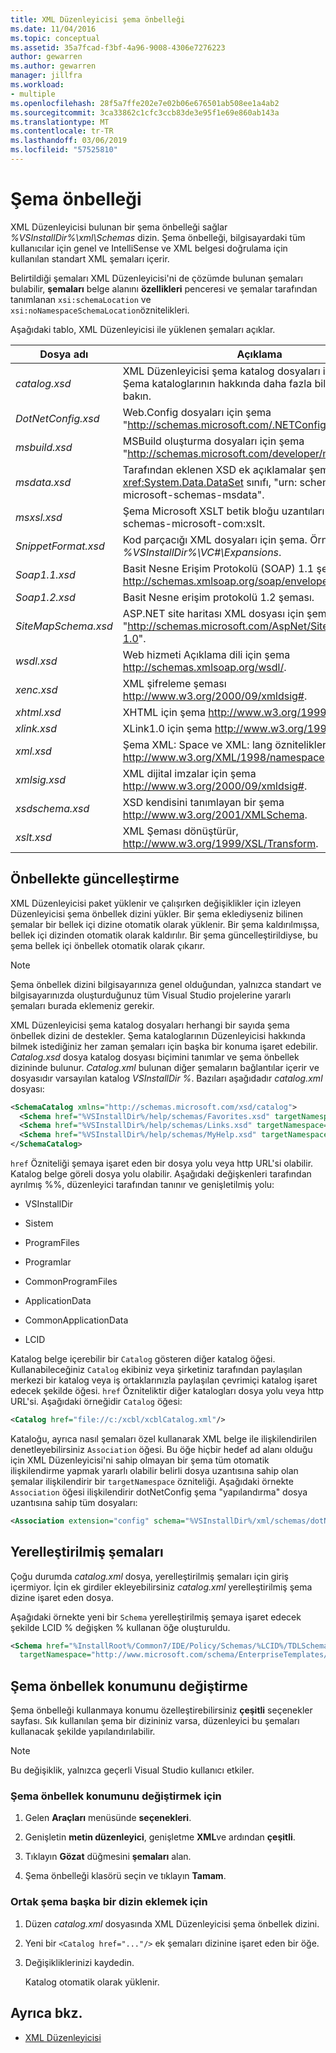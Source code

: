 ```yaml
---
title: XML Düzenleyicisi şema önbelleği
ms.date: 11/04/2016
ms.topic: conceptual
ms.assetid: 35a7fcad-f3bf-4a96-9008-4306e7276223
author: gewarren
ms.author: gewarren
manager: jillfra
ms.workload:
- multiple
ms.openlocfilehash: 28f5a7ffe202e7e02b06e676501ab508ee1a4ab2
ms.sourcegitcommit: 3ca33862c1cfc3ccb83de3e95f1e69e860ab143a
ms.translationtype: MT
ms.contentlocale: tr-TR
ms.lasthandoff: 03/06/2019
ms.locfileid: "57525810"
---
```

# <a name="schema-cache"></a>Şema önbelleği

XML Düzenleyicisi bulunan bir şema önbelleği sağlar *%VSInstallDir%\xml\Schemas* dizin. Şema önbelleği, bilgisayardaki tüm kullanıcılar için genel ve IntelliSense ve XML belgesi doğrulama için kullanılan standart XML şemaları içerir.

Belirtildiği şemaları XML Düzenleyicisi'ni de çözümde bulunan şemaları bulabilir, **şemaları** belge alanını **özellikleri** penceresi ve şemalar tarafından tanımlanan `xsi:schemaLocation` ve `xsi:noNamespaceSchemaLocation`öznitelikleri.

Aşağıdaki tablo, XML Düzenleyicisi ile yüklenen şemaları açıklar.

| Dosya adı | Açıklama |
|-| - |
| *catalog.xsd* | XML Düzenleyicisi şema katalog dosyaları için şema. Şema kataloglarının hakkında daha fazla bilgi için aşağıya bakın. |
| *DotNetConfig.xsd* | Web.Config dosyaları için şema "<http://schemas.microsoft.com/.NETConfiguration/v2.0>". |
| *msbuild.xsd* | MSBuild oluşturma dosyaları için şema "<http://schemas.microsoft.com/developer/msbuild/2003>". |
| *msdata.xsd* | Tarafından eklenen XSD ek açıklamalar şeması <xref:System.Data.DataSet> sınıfı, "urn: schemas-microsoft-schemas-msdata". |
| *msxsl.xsd* | Şema Microsoft XSLT betik bloğu uzantıları urn: schemas-microsoft-com:xslt. |
| *SnippetFormat.xsd* | Kod parçacığı XML dosyaları için şema. Örnekler için bkz *%VSInstallDir%\VC#\Expansions*. |
| *Soap1.1.xsd* | Basit Nesne Erişim Protokolü (SOAP) 1.1 şeması http://schemas.xmlsoap.org/soap/envelope/. |
| *Soap1.2.xsd* | Basit Nesne erişim protokolü 1.2 şeması. |
| *SiteMapSchema.xsd* | ASP.NET site haritası XML dosyası için şema "<http://schemas.microsoft.com/AspNet/SiteMap-File-1.0>". |
| *wsdl.xsd* | Web hizmeti Açıklama dili için şema http://schemas.xmlsoap.org/wsdl/. |
| *xenc.xsd* | XML şifreleme şeması http://www.w3.org/2000/09/xmldsig#. |
| *xhtml.xsd* | XHTML için şema http://www.w3.org/1999/xhtml. |
| *xlink.xsd* | XLink1.0 için şema http://www.w3.org/1999/xlink. |
| *xml.xsd* | Şema XML: Space ve XML: lang özniteliklerini açıklayan http://www.w3.org/XML/1998/namespace. |
| *xmlsig.xsd* | XML dijital imzalar için şema http://www.w3.org/2000/09/xmldsig#. |
| *xsdschema.xsd* | XSD kendisini tanımlayan bir şema http://www.w3.org/2001/XMLSchema. |
| *xslt.xsd* | XML Şeması dönüştürür, http://www.w3.org/1999/XSL/Transform. |

## <a name="update-schemas-in-the-cache"></a>Önbellekte güncelleştirme

XML Düzenleyicisi paket yüklenir ve çalışırken değişiklikler için izleyen Düzenleyicisi şema önbellek dizini yükler. Bir şema eklediyseniz bilinen şemalar bir bellek içi dizine otomatik olarak yüklenir. Bir şema kaldırılmışsa, bellek içi dizinden otomatik olarak kaldırılır. Bir şema güncelleştirildiyse, bu şema bellek içi önbellek otomatik olarak çıkarır.

> [!NOTE]
> Şema önbellek dizini bilgisayarınıza genel olduğundan, yalnızca standart ve bilgisayarınızda oluşturduğunuz tüm Visual Studio projelerine yararlı şemaları burada eklemeniz gerekir.

XML Düzenleyicisi şema katalog dosyaları herhangi bir sayıda şema önbellek dizini de destekler. Şema kataloglarının Düzenleyicisi hakkında bilmek istediğiniz her zaman şemaları için başka bir konuma işaret edebilir. *Catalog.xsd* dosya katalog dosyası biçimini tanımlar ve şema önbellek dizininde bulunur. *Catalog.xml* bulunan diğer şemaların bağlantılar içerir ve dosyasıdır varsayılan katalog *VSInstallDir %*. Bazıları aşağıdadır *catalog.xml* dosyası:

```xml
<SchemaCatalog xmlns="http://schemas.microsoft.com/xsd/catalog">
  <Schema href="%VSInstallDir%/help/schemas/Favorites.xsd" targetNamespace="urn:Favorites-Schema"/>
  <Schema href="%VSInstallDir%/help/schemas/Links.xsd" targetNamespace="urn:Links-Schema"/>
  <Schema href="%VSInstallDir%/help/schemas/MyHelp.xsd" targetNamespace="urn:VSHelp-Schema"/>
</SchemaCatalog>
```

`href` Özniteliği şemaya işaret eden bir dosya yolu veya http URL'si olabilir. Katalog belge göreli dosya yolu olabilir. Aşağıdaki değişkenleri tarafından ayrılmış %%, düzenleyici tarafından tanınır ve genişletilmiş yolu:

- VSInstallDir

- Sistem

- ProgramFiles

- Programlar

- CommonProgramFiles

- ApplicationData

- CommonApplicationData

- LCID

Katalog belge içerebilir bir `Catalog` gösteren diğer katalog öğesi. Kullanabileceğiniz `Catalog` ekibiniz veya şirketiniz tarafından paylaşılan merkezi bir katalog veya iş ortaklarınızla paylaşılan çevrimiçi katalog işaret edecek şekilde öğesi. `href` Özniteliktir diğer katalogları dosya yolu veya http URL'si. Aşağıdaki örneğidir `Catalog` öğesi:

```xml
<Catalog href="file://c:/xcbl/xcblCatalog.xml"/>
```

Kataloğu, ayrıca nasıl şemaları özel kullanarak XML belge ile ilişkilendirilen denetleyebilirsiniz `Association` öğesi. Bu öğe hiçbir hedef ad alanı olduğu için XML Düzenleyicisi'ni sahip olmayan bir şema tüm otomatik ilişkilendirme yapmak yararlı olabilir belirli dosya uzantısına sahip olan şemalar ilişkilendirir bir `targetNamespace` özniteliği. Aşağıdaki örnekte `Association` öğesi ilişkilendirir dotNetConfig şema "yapılandırma" dosya uzantısına sahip tüm dosyaları:

```xml
<Association extension="config" schema="%VSInstallDir%/xml/schemas/dotNetConfig.xsd"/>
```

## <a name="localized-schemas"></a>Yerelleştirilmiş şemaları

Çoğu durumda *catalog.xml* dosya, yerelleştirilmiş şemaları için giriş içermiyor. İçin ek girdiler ekleyebilirsiniz *catalog.xml* yerelleştirilmiş şema dizine işaret eden dosya.

Aşağıdaki örnekte yeni bir `Schema` yerelleştirilmiş şemaya işaret edecek şekilde LCID % değişken % kullanan öğe oluşturuldu.

```xml
<Schema href="%InstallRoot%/Common7/IDE/Policy/Schemas/%LCID%/TDLSchema.xsd"
  targetNamespace="http://www.microsoft.com/schema/EnterpriseTemplates/TDLSchema"/>
```

## <a name="change-the-location-of-the-schema-cache"></a>Şema önbellek konumunu değiştirme

Şema önbelleği kullanmaya konumu özelleştirebilirsiniz **çeşitli** seçenekler sayfası. Sık kullanılan şema bir dizininiz varsa, düzenleyici bu şemaları kullanacak şekilde yapılandırılabilir.

> [!NOTE]
> Bu değişiklik, yalnızca geçerli Visual Studio kullanıcı etkiler.

### <a name="to-change-the-schema-cache-location"></a>Şema önbellek konumunu değiştirmek için

1. Gelen **Araçları** menüsünde **seçenekleri**.

2. Genişletin **metin düzenleyici**, genişletme **XML**ve ardından **çeşitli**.

3. Tıklayın **Gözat** düğmesini **şemaları** alan.

4. Şema önbelleği klasörü seçin ve tıklayın **Tamam**.

### <a name="to-add-another-directory-of-common-schemas"></a>Ortak şema başka bir dizin eklemek için

1. Düzen *catalog.xml* dosyasında XML Düzenleyicisi şema önbellek dizini.

2. Yeni bir `<Catalog href="..."/>` ek şemaları dizinine işaret eden bir öğe.

3. Değişikliklerinizi kaydedin.

   Katalog otomatik olarak yüklenir.

## <a name="see-also"></a>Ayrıca bkz.

- [XML Düzenleyicisi](../xml-tools/xml-editor.md)